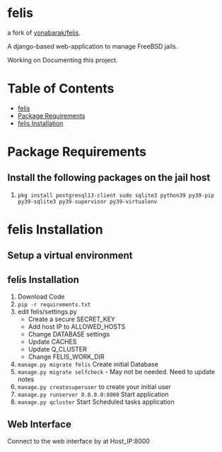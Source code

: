 # felis
a fork of [vonabarak/felis](https://github.com/vonabarak/felis).

A django-based web-application to manage FreeBSD jails.

Working on Documenting this project.

# Table of Contents
- [felis](#felis)
- [Package Requirements](#package-requirements)
- [felis Installation](#felis-installation)
  
# Package Requirements
## Install the following packages on the jail host
1. `pkg install postgresql13-client sudo sqlite3 python39 py39-pip py39-sqlite3 py39-supervisor py39-virtualenv`
   
# felis Installation
## Setup a virtual environment

## felis Installation
1. Download Code
2. `pip -r requirements.txt`
3. edit felis/settings.py
    * Create a secure SECRET_KEY
    * Add host IP to ALLOWED_HOSTS
    * Change DATABASE settings
    * Update CACHES
    * Update Q_CLUSTER
    * Change FELIS_WORK_DIR
4. `manage.py migrate felis` Create initial Database
5. `manage.py migrate selfcheck` - May not be needed. Need to update notes
6. `manage.py createsuperuser` to create your initial user
7. `manage.py runserver 0.0.0.0:8000` Start application
8. `manage.py qcluster` Start Scheduled tasks application

## Web Interface
Connect to the web interface by at Host_IP:8000 
